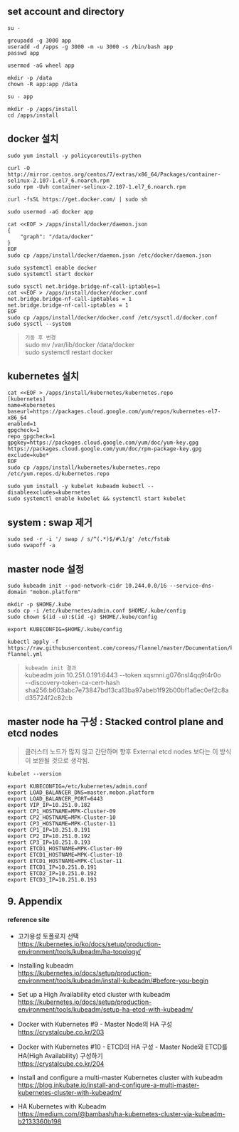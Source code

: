 ## set account and directory
```
su -

groupadd -g 3000 app
useradd -d /apps -g 3000 -m -u 3000 -s /bin/bash app
passwd app

usermod -aG wheel app

mkdir -p /data
chown -R app:app /data

su - app

mkdir -p /apps/install
cd /apps/install
```

## docker 설치
```
sudo yum install -y policycoreutils-python

curl -O http://mirror.centos.org/centos/7/extras/x86_64/Packages/container-selinux-2.107-1.el7_6.noarch.rpm
sudo rpm -Uvh container-selinux-2.107-1.el7_6.noarch.rpm

curl -fsSL https://get.docker.com/ | sudo sh

sudo usermod -aG docker app

cat <<EOF > /apps/install/docker/daemon.json
{
    "graph": "/data/docker"
}
EOF
sudo cp /apps/install/docker/daemon.json /etc/docker/daemon.json

sudo systemctl enable docker
sudo systemctl start docker

sudo sysctl net.bridge.bridge-nf-call-iptables=1
cat <<EOF > /apps/install/docker/docker.conf
net.bridge.bridge-nf-call-ip6tables = 1
net.bridge.bridge-nf-call-iptables = 1
EOF
sudo cp /apps/install/docker/docker.conf /etc/sysctl.d/docker.conf
sudo sysctl --system
```
> `기동 후 변경`  
> sudo mv /var/lib/docker /data/docker  
> sudo systemctl restart docker

## kubernetes 설치
```
cat <<EOF > /apps/install/kubernetes/kubernetes.repo
[kubernetes]
name=Kubernetes
baseurl=https://packages.cloud.google.com/yum/repos/kubernetes-el7-x86_64
enabled=1
gpgcheck=1
repo_gpgcheck=1
gpgkey=https://packages.cloud.google.com/yum/doc/yum-key.gpg https://packages.cloud.google.com/yum/doc/rpm-package-key.gpg
exclude=kube*
EOF
sudo cp /apps/install/kubernetes/kubernetes.repo /etc/yum.repos.d/kubernetes.repo

sudo yum install -y kubelet kubeadm kubectl --disableexcludes=kubernetes
sudo systemctl enable kubelet && systemctl start kubelet
```

## system : swap 제거
```
sudo sed -r -i '/ swap / s/^(.*)$/#\1/g' /etc/fstab
sudo swapoff -a
```

## master node 설정
```
sudo kubeadm init --pod-network-cidr 10.244.0.0/16 --service-dns-domain "mobon.platform"

mkdir -p $HOME/.kube
sudo cp -i /etc/kubernetes/admin.conf $HOME/.kube/config
sudo chown $(id -u):$(id -g) $HOME/.kube/config

export KUBECONFIG=$HOME/.kube/config

kubectl apply -f https://raw.githubusercontent.com/coreos/flannel/master/Documentation/kube-flannel.yml
```
> `kubeadm init 결과`  
> kubeadm join 10.251.0.191:6443 --token xqsmni.g076nsl4qq9t4r0o \
    --discovery-token-ca-cert-hash sha256:b603abc7e73847bd13ca13ba97abeb1f92b00bf1a6ec0ef2c8ad35724f2c82cb 

## master node ha 구성 : Stacked control plane and etcd nodes
> 클러스터 노드가 많지 않고 간단하며 향후 External etcd nodes 보다는 이 방식이 보완될 것으로 생각됨.

```
kubelet --version

export KUBECONFIG=/etc/kubernetes/admin.conf
export LOAD_BALANCER_DNS=master.mobon.platform
export LOAD_BALANCER_PORT=6443
export VIP_IP=10.251.0.182
export CP1_HOSTNAME=MPK-Cluster-09
export CP2_HOSTNAME=MPK-Cluster-10
export CP3_HOSTNAME=MPK-Cluster-11
export CP1_IP=10.251.0.191
export CP2_IP=10.251.0.192
export CP3_IP=10.251.0.193
export ETCD1_HOSTNAME=MPK-Cluster-09
export ETCD1_HOSTNAME=MPK-Cluster-10
export ETCD1_HOSTNAME=MPK-Cluster-11
export ETCD1_IP=10.251.0.191
export ETCD2_IP=10.251.0.192
export ETCD3_IP=10.251.0.193

```




## 9. Appendix

#### reference site

* 고가용성 토폴로지 선택  
https://kubernetes.io/ko/docs/setup/production-environment/tools/kubeadm/ha-topology/

* Installing kubeadm  
https://kubernetes.io/docs/setup/production-environment/tools/kubeadm/install-kubeadm/#before-you-begin

* Set up a High Availability etcd cluster with kubeadm  
https://kubernetes.io/docs/setup/production-environment/tools/kubeadm/setup-ha-etcd-with-kubeadm/

+ Docker with Kubernetes #9 - Master Node의 HA 구성  
https://crystalcube.co.kr/203

+ Docker with Kubernetes #10 - ETCD의 HA 구성 - Master Node와 ETCD를 HA(High Availability) 구성하기  
https://crystalcube.co.kr/204

+ Install and configure a multi-master Kubernetes cluster with kubeadm  
https://blog.inkubate.io/install-and-configure-a-multi-master-kubernetes-cluster-with-kubeadm/

+ HA Kubernetes with Kubeadm  
https://medium.com/@bambash/ha-kubernetes-cluster-via-kubeadm-b2133360b198

